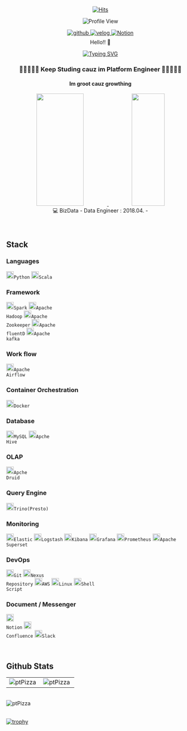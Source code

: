 <div align="center">
 <br>
 
[![Hits](https://hits.seeyoufarm.com/api/count/incr/badge.svg?url=https%3A%2F%2Fgithub.com%2FptPizza&count_bg=%233DB9C8&title_bg=%23555555&icon=&icon_color=%23E7E7E7&title=hits&edge_flat=false)](https://hits.seeyoufarm.com)
 
![Profile View](https://komarev.com/ghpvc/?username=ptPizza&label=Profile%20views&color=0e75b6&style=flat)
 
 <a href="https://github.com/ptPizza" target="_blank">
  <img src=https://img.shields.io/badge/github-%2324292e.svg?&style=for-the-badge&logo=github&logoColor=white alt=github style="margin-bottom: 5px;" />
</a>
 <a href="https://velog.io/@dev_esther0-0" target="_blank">
  <img src=https://img.shields.io/badge/-Velog-20c997?&style=for-the-badge&logoColor=white alt=velog style="margin-bottom: 8px;" />
</a>
 <a href="https://www.notion.so/DEV_smkim0_0-Data-Engineer-6e876a2b613a4716a3585baa8c8578f9" target="_blank">
 <img src=https://img.shields.io/badge/Notion-000000?style=flat-square&logo=Notion&logoColor=white alt=Notion style="margin-bottom: 8px;" />
</a> 
<br>
 Hello!! 👋 
 
 [![Typing SVG](https://readme-typing-svg.herokuapp.com?font=Ubuntu&color=36BCF7FF&size=30&center=true&vCenter=true&width=850&height=70&lines=Hello%2C+ptPizza+world)](https://git.io/typing-svg)
 
<h3> 💜💙💚💛🧡 Keep Studing cauz im Platform Engineer 🧡💛💚💙💜 </h3>
<h4> Im groot cauz growthing </h4>
 
<a href="https://github.com/anuraghazra/github-readme-stats">
  <img src="https://github-readme-stats.vercel.app/api?username=ptPizza&show_icons=true&theme=great-gatsby&count_private=true" width=50% height=300/>
</a>
<a href="https://github.com/anuraghazra/github-readme-stats">
 <img src="https://github-readme-stats.vercel.app/api/top-langs/?username=ptPizza&layout=compact&theme=great-gatsby" width=42% height=300/>
</a>
 <br>
 💻 BizData - Data Engineer : 2018.04. - 
 <br><br><br>
</div>

## Stack
### Languages
<code><img alt = "Python" height="20" src="https://cdn.icon-icons.com/icons2/112/PNG/512/python_18894.png">Python</code>
<code><img alt = "Scala" height="20" src="https://cdn.icon-icons.com/icons2/2107/PNG/512/file_type_scala_icon_130180.png">Scala</code>

### Framework
<code><img alt = "Spark" height="20" src="https://cdn.icon-icons.com/icons2/2699/PNG/512/apache_spark_logo_icon_170561.png">Spark</code>
<code><img alt = "Apache Hadoop" height="20" src="https://cdn.icon-icons.com/icons2/2699/PNG/512/apache_hadoop_logo_icon_168619.png">Apache Hadoop</code>
<code><img alt = "Apache Zookeeper" height="20" src="https://cdn.icon-icons.com/icons2/2699/PNG/512/apache_zookeeper_logo_icon_168599.png">Apache Zookeeper</code>
<code><img alt = "fluentD" height="20" src="https://cdn.icon-icons.com/icons2/2699/PNG/512/fluentd_logo_icon_170141.png">Apache fluentD</code>
<code><img alt = "Apache kafka" height="20" src="https://cdn.icon-icons.com/icons2/2699/PNG/512/apache_kafka_logo_icon_167866.png">Apache kafka</code>

### Work flow
<code><img alt = "Apache Airflow" height="20" src="https://blog.kakaocdn.net/dn/biIA59/btq0pyb9Eo3/pekDIqtdEKQJBcPsJpsnH0/img.png">Apache Airflow</code>

### Container Orchestration
<code><img alt = "Docker" height="20" src="https://cdn.icon-icons.com/icons2/2415/PNG/512/docker_original_wordmark_logo_icon_146557.png">Docker</code>

### Database
<code><img alt = "MySQL" height="20" src="https://cdn.icon-icons.com/icons2/2415/PNG/512/mysql_original_wordmark_logo_icon_146417.png">MySQL</code>
<code><img alt = "Apache Hive" height="20" src="https://cdn.icon-icons.com/icons2/2699/PNG/512/apache_hive_logo_icon_167868.png">Apche Hive</code>

### OLAP
<code><img alt = "Apache Druid" height="20" src="https://upload.wikimedia.org/wikipedia/commons/thumb/6/68/Apache_Druid_logo.svg/2560px-Apache_Druid_logo.svg.png">Apche Druid</code>

### Query Engine
<code><img alt = "Trino" height="20" src="https://trino.io/assets/trino-og.png">Trino(Presto)</code>

### Monitoring
<code><img alt = "Elastic" height="20" src="https://cdn.icon-icons.com/icons2/2699/PNG/512/elastic_logo_icon_170187.png">Elastic</code>
<code><img alt = "Logstash" height="20" src="https://cdn.icon-icons.com/icons2/2699/PNG/512/elasticco_logstash_logo_icon_170185.png">Logstash</code>
<code><img alt = "Kibana" height="20" src="https://cdn.icon-icons.com/icons2/2699/PNG/512/elasticco_kibana_logo_icon_169209.png">Kibana</code>
<code><img alt = "Grafana" height="20" src="https://cdn.icon-icons.com/icons2/2699/PNG/512/grafana_logo_icon_171049.png">Grafana</code>
<code><img alt = "Prometheus" height="20" src="https://cdn.icon-icons.com/icons2/2107/PNG/512/file_type_prometheus_icon_130229.png">Prometheus</code>
<code><img alt = "Apache Superset" height="20" src="https://upload.wikimedia.org/wikipedia/commons/thumb/0/0e/Superset_logo.svg/1200px-Superset_logo.svg.png">Apache Superset</code>

### DevOps
<code><img alt = "Git" height="20" src="https://cdn.icon-icons.com/icons2/2107/PNG/512/file_type_git_icon_130581.png">Git</code>
<code><img alt = "Nexus Repository" height="20" src="https://1118798822.rsc.cdn77.org/wp-content/uploads/2021/03/Sonatype.png">Nexus Repository</code>
<code><img alt = "AWS" height="20" src="https://cdn.icon-icons.com/icons2/2107/PNG/512/file_type_aws_icon_130732.png">AWS</code>
<code><img alt = "Linux" height="20" src="https://cdn.icon-icons.com/icons2/195/PNG/256/OS_Linux_23399.png">Linux</code>
<code><img alt = "Shell Script" height="20" src="https://cdn.icon-icons.com/icons2/2367/PNG/512/terminal_shell_icon_143501.png">Shell Script</code>

### Document / Messenger
<code><img alt = "Notion" height="20" src="https://cdn.icon-icons.com/icons2/2389/PNG/512/notion_logo_icon_145025.png"> Notion</code>
<code><img alt = "Confluence" height="20" src="https://cdn.icon-icons.com/icons2/2415/PNG/512/confluence_original_wordmark_logo_icon_146588.png"> Confluence</code>
<code><img alt = "Slack" height="20" src="https://cdn.icon-icons.com/icons2/2429/PNG/512/slack_logo_icon_147236.png">Slack</code>

<br>

## Github Stats
<table><tr>
  <td valign="top" width="50%">
    <img align="left" src="https://github-readme-stats.vercel.app/api/top-langs?username=ptPizza&show_icons=true&locale=en&layout=compact&hide_border=true" alt="ptPizza" />
  </td>       
  <td valign="top" width="50%">
    <img align="left" src="https://github-readme-stats.vercel.app/api?username=ptPizza&show_icons=true&locale=en&hide_border=true" alt="ptPizza" />
  </td>
</tr></table>  
<br> 

<table>
  <img align="center" src="https://github-readme-streak-stats.herokuapp.com/?user=ptPizza&" alt="ptPizza" />
</table>  

[![trophy](https://github-profile-trophy.vercel.app/?username=ptPizza&theme=onedark)](https://github.com/ryo-ma/github-profile-trophy)


<!-- - 👋 Hi, I’m @ptPizza
- 👀 I’m interested in ...
- 🌱 I’m currently learning ...
- 💞️ I’m looking to collaborate on ...
- 📫 How to reach me ...

<!---
ptPizza/ptPizza is a ✨ special ✨ repository because its `README.md` (this file) appears on your GitHub profile.
You can click the Preview link to take a look at your changes.
--->
